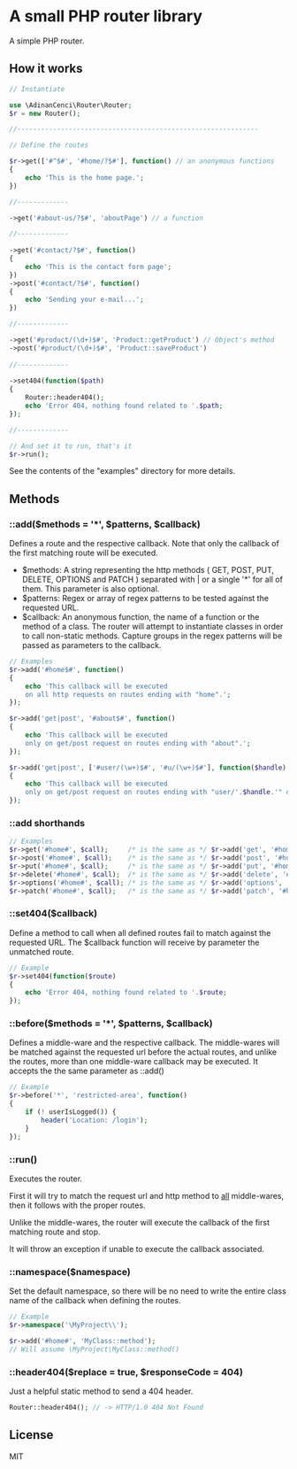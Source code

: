 # A small PHP router library

A simple PHP router.

## How it works

```php
// Instantiate

use \AdinanCenci\Router\Router;
$r = new Router();

//-------------------------------------------------------------

// Define the routes

$r->get(['#^$#', '#home/?$#'], function() // an anonymous functions
{
    echo 'This is the home page.';
})

//-------------

->get('#about-us/?$#', 'aboutPage') // a function

//-------------
    
->get('#contact/?$#', function() 
{
    echo 'This is the contact form page';
})    
->post('#contact/?$#', function() 
{
    echo 'Sending your e-mail...';
})

//-------------

->get('#product/(\d+)$#', 'Product::getProduct') // Object's method
->post('#product/(\d+)$#', 'Product::saveProduct')
    
//-------------
    
->set404(function($path) 
{
    Router::header404();
    echo 'Error 404, nothing found related to '.$path;
});

//-------------

// And set it to run, that's it
$r->run();

```

See the contents of the "examples" directory for more details.



## Methods

### ::add($methods = '*', $patterns, $callback)

Defines a route and the respective callback. Note that only the callback of the first matching route will be executed.

- $methods: A string representing the http methods ( GET, POST, PUT, DELETE, OPTIONS and PATCH ) separated with \| or a single '*' for all of them. This parameter is also optional.
- $patterns: Regex or array of regex patterns to be tested against the requested URL.
- $callback: An anonymous function, the name of a function or the method of a class. The router will attempt to instantiate classes in order to call non-static methods. Capture groups in the regex patterns will be passed as parameters to the callback.

```php
// Examples
$r->add('#home$#', function() 
{
    echo 'This callback will be executed 
    on all http requests on routes ending with "home".';
});

$r->add('get|post', '#about$#', function() 
{
    echo 'This callback will be executed 
    only on get/post request on routes ending with "about".';
});

$r->add('get|post', ['#user/(\w+)$#', '#u/(\w+)$#'], function($handle) 
{
    echo 'This callback will be executed 
    only on get/post request on routes ending with "user/'.$handle.'" or "u/'.$handle.'"' ;
});
```

### ::add shorthands

```php 
// Examples
$r->get('#home#', $call);     /* is the same as */ $r->add('get', '#home#', $call);
$r->post('#home#', $call);    /* is the same as */ $r->add('post', '#home#', $call);
$r->put('#home#', $call);     /* is the same as */ $r->add('put', '#home#', $call);
$r->delete('#home#', $call);  /* is the same as */ $r->add('delete', '#home#', $call);
$r->options('#home#', $call); /* is the same as */ $r->add('options', '#home#', $call);
$r->patch('#home#', $call);   /* is the same as */ $r->add('patch', '#home#', $call);
```

### ::set404($callback)

Define a method to call when all defined routes fail to match against the requested URL. The $callback function will receive by parameter the unmatched route.

```php
// Example
$r->set404(function($route) 
{
    echo 'Error 404, nothing found related to '.$route;
});
```

### ::before($methods = '*', $patterns, $callback)

Defines a middle-ware and the respective callback. The middle-wares will be matched against the requested url before the actual routes, and unlike the routes, more than one middle-ware callback may be executed. It accepts the the same parameter as ::add()

```php
// Example
$r->before('*', 'restricted-area', function() 
{
    if (! userIsLogged()) {
        header('Location: /login'); 
    }
});
```

### ::run()

Executes the router.

First it will try to match the request url and http method to <u>all</u> middle-wares, then it follows with the proper routes. 

Unlike the middle-wares, the router will execute the callback of the first matching route and stop.

It will throw an exception if unable to execute the callback associated.

### ::namespace($namespace)

Set the default namespace, so there will be no need to write the entire class name of the callback when defining the routes.

```php
// Example
$r->namespace('\MyProject\\');

$r->add('#home#', 'MyClass::method');
// Will assume \MyProject\MyClass::method()
```

### ::header404($replace = true, $responseCode = 404)

Just a helpful static method to send a 404 header.

```php
Router::header404(); // -> HTTP/1.0 404 Not Found
```

## License

MIT